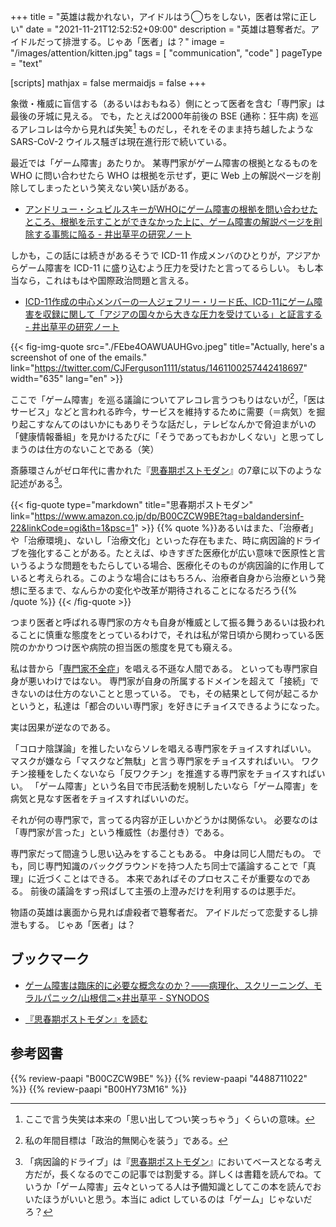 +++
title = "英雄は裁かれない，アイドルはう◯ちをしない，医者は常に正しい"
date =  "2021-11-21T12:52:52+09:00"
description = "英雄は簒奪者だ。アイドルだって排泄する。じゃあ「医者」は？"
image = "/images/attention/kitten.jpg"
tags = [ "communication", "code" ]
pageType = "text"

[scripts]
  mathjax = false
  mermaidjs = false
+++

象徴・権威に盲信する（あるいはおもねる）側にとって医者を含む「専門家」は最後の牙城に見える。
でも，たとえば2000年前後の BSE (通称：狂牛病) を巡るアレコレは今から見れば失笑[^f1] ものだし，それをそのまま持ち越したような SARS-CoV-2 ウイルス騒ぎは現在進行形で続いている。

[^f1]: ここで言う失笑は本来の「思い出してつい笑っちゃう」くらいの意味。

最近では「ゲーム障害」あたりか。
某専門家がゲーム障害の根拠となるものを WHO に問い合わせたら WHO は根拠を示せず，更に Web 上の解説ページを削除してしまったという笑えない笑い話がある。

- [アンドリュー・シュビルスキーがWHOにゲーム障害の根拠を問い合わせたところ、根拠を示すことができなかった上に、ゲーム障害の解説ページを削除する事態に陥る - 井出草平の研究ノート](https://ides.hatenablog.com/entry/2021/11/18/170331)

しかも，この話には続きがあるそうで ICD-11 作成メンバのひとりが，アジアからゲーム障害を ICD-11 に盛り込むよう圧力を受けたと言ってるらしい。
もし本当なら，これはもはや国際政治問題と言える。

- [ICD-11作成の中心メンバーの一人ジェフリー・リード氏、ICD-11にゲーム障害を収録に関して「アジアの国々から大きな圧力を受けている」と証言する - 井出草平の研究ノート](https://ides.hatenablog.com/entry/2021/11/20/031359)

{{< fig-img-quote src="./FEbe4OAWUAUHGvo.jpeg" title="Actually, here's a screenshot of one of the emails." link="https://twitter.com/CJFerguson1111/status/1461100257442418697" width="635" lang="en" >}}

ここで「ゲーム障害」を巡る議論についてアレコレ言うつもりはないが[^f2]，「医はサービス」などと言われる昨今，サービスを維持するために需要（＝病気）を掘り起こすなんてのはいかにもありそうな話だし，テレビなんかで脅迫まがいの「健康情報番組」を見かけるたびに「そうであってもおかしくない」と思ってしまうのは仕方のないことである（笑）

[^f2]: 私の年間目標は「政治的無関心を装う」である。

斎藤環さんがゼロ年代に書かれた『[思春期ポストモダン](https://www.amazon.co.jp/dp/B00CZCW9BE?tag=baldandersinf-22&linkCode=ogi&th=1&psc=1)』の7章に以下のような記述がある[^f3]。

[^f3]: 「病因論的ドライブ」は『[思春期ポストモダン](https://www.amazon.co.jp/dp/B00CZCW9BE?tag=baldandersinf-22&linkCode=ogi&th=1&psc=1)』においてベースとなる考え方だが，長くなるのでこの記事では割愛する。詳しくは書籍を読んでね。ていうか「ゲーム障害」云々といってる人は予備知識としてこの本を読んでおいたほうがいいと思う。本当に adict しているのは「ゲーム」じゃないだろ？

{{< fig-quote type="markdown" title="思春期ポストモダン" link="https://www.amazon.co.jp/dp/B00CZCW9BE?tag=baldandersinf-22&linkCode=ogi&th=1&psc=1" >}}
{{% quote %}}あるいはまた、「治療者」や「治療環境」、ないし「治療文化」といった存在もまた、時に病因論的ドライブを強化することがある。たとえば、ゆきすぎた医療化が広い意味で医原性と言いうるような問題をもたらしている場合、医療化そのものが病因論的に作用していると考えられる。このような場合にはもちろん、治療者自身から治療という発想に至るまで、なんらかの変化や改革が期待されることになるだろう{{% /quote %}}
{{< /fig-quote >}}

つまり医者と呼ばれる専門家の方々も自身が権威として振る舞うあるいは扱われることに慎重な態度をとっているわけで，それは私が常日頃から関わっている医院のかかりつけ医や病院の担当医の態度を見ても窺える。

私は昔から「[専門家不全症](https://baldanders.info/spiegel/log/200512.html#d03_t1)」を唱える不遜な人間である。
といっても専門家自身が悪いわけではない。
専門家が自身の所属するドメインを超えて「接続」できないのは仕方のないことと思っている。
でも，その結果として何が起こるかというと，私達は「都合のいい専門家」を好きにチョイスできるようになった。

実は因果が逆なのである。

「コロナ陰謀論」を推したいならソレを唱える専門家をチョイスすればいい。
マスクが嫌なら「マスクなど無駄」と言う専門家をチョイスすればいい。
ワクチン接種をしたくないなら「反ワクチン」を推進する専門家をチョイスすればいい。
「ゲーム障害」という名目で市民活動を規制したいなら「ゲーム障害」を病気と見なす医者をチョイスすればいいのだ。

それが何の専門家で，言ってる内容が正しいかどうかは関係ない。
必要なのは「専門家が言った」という権威性（お墨付き）である。

専門家だって間違うし思い込みをすることもある。
中身は同じ人間だもの。
でも，同じ専門知識のバックグラウンドを持つ人たち同士で議論することで「真理」に近づくことはできる。
本来であればそのプロセスこそが重要なのである。
前後の議論をすっ飛ばして主張の上澄みだけを利用するのは悪手だ。

物語の英雄は裏面から見れば虐殺者で簒奪者だ。
アイドルだって恋愛するし排泄もする。
じゃあ「医者」は？

## ブックマーク

- [ゲーム障害は臨床的に必要な概念なのか？――病理化、スクリーニング、モラルパニック/山根信二×井出草平 - SYNODOS](https://synodos.jp/opinion/society/27424/)

- [『思春期ポストモダン』を読む](https://baldanders.info/blog/000362/)

## 参考図書

{{% review-paapi "B00CZCW9BE" %}} <!-- 思春期ポストモダン -->
{{% review-paapi "4488711022" %}} <!-- 万物理論 -->
{{% review-paapi "B00HY73M16" %}} <!-- Be mine! -->
